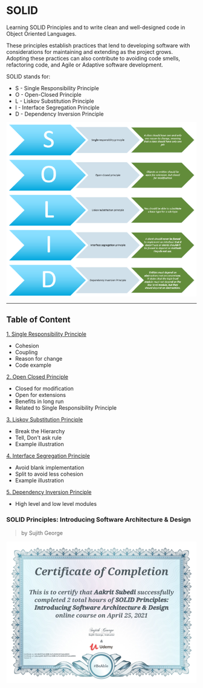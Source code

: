 # SOLID

Learning SOLID Principles and to write clean and well-designed code in Object Oriented Languages.

These principles establish practices that lend to developing software with considerations for maintaining and extending as the project grows. Adopting these practices can also contribute to avoiding code smells, refactoring code, and Agile or Adaptive software development.

SOLID stands for:

- S - Single Responsibility Principle
- O - Open-Closed Principle
- L - Liskov Substitution Principle
- I - Interface Segregation Principle
- D - Dependency Inversion Principle

![SOLID](./images/solid.png)

---

## Table of Content
[1. Single Responsibility Principle](./SolidPrinciple)
  - Cohesion
  - Coupling
  - Reason for change
  - Code example

[2. Open Closed Principle](./OpenClosedPrinciple)
  - Closed for modification
  - Open for extensions
  - Benefits in long run 
  - Related to Single Responsibility Principle
   
[3. Liskov Substitution Principle](./LiskovSubstitutionPrinciple)
- Break the Hierarchy 
- Tell, Don't ask rule
- Example illustration

[4. Interface Segregation Principle](./InterfaceSegregationPrinciple)
  - Avoid blank implementation
  - Split to avoid less cohesion
  - Example illustration

[5. Dependency Inversion Principle](./DependencyInversionPrinciple)
- High level and low level modules

### SOLID Principles: Introducing Software Architecture & Design 
> by Sujith George  

![Certificate](./images/certification.jpg)
